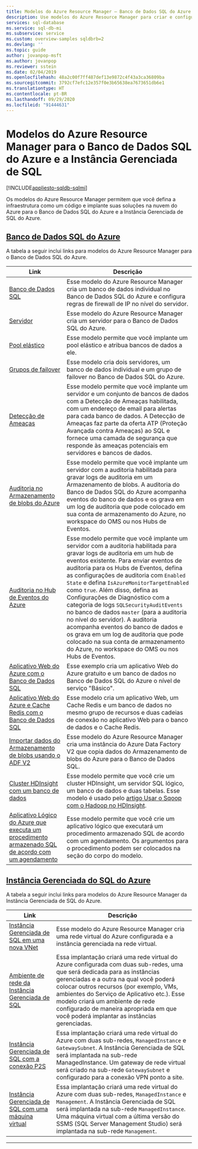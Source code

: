 ```yaml
---
title: Modelos do Azure Resource Manager – Banco de Dados SQL do Azure e Instância Gerenciada de SQL
description: Use modelos do Azure Resource Manager para criar e configurar um Banco de Dados SQL do Azure e uma Instância Gerenciada de SQL do Azure.
services: sql-database
ms.service: sql-db-mi
ms.subservice: service
ms.custom: overview-samples sqldbrb=2
ms.devlang: ''
ms.topic: guide
author: jovanpop-msft
ms.author: jovanpop
ms.reviewer: sstein
ms.date: 02/04/2019
ms.openlocfilehash: 48a2c00f7ff487def13e9872c4f43a3ca36809ba
ms.sourcegitcommit: 3792cf7efc12e357f0e3b65638ea7673651db6e1
ms.translationtype: HT
ms.contentlocale: pt-BR
ms.lasthandoff: 09/29/2020
ms.locfileid: "91444631"
---
```

# <a name="azure-resource-manager-templates-for-azure-sql-database--sql-managed-instance"></a>Modelos do Azure Resource Manager para o Banco de Dados SQL do Azure e a Instância Gerenciada de SQL
[!INCLUDE[appliesto-sqldb-sqlmi](../includes/appliesto-sqldb-sqlmi.md)]

Os modelos do Azure Resource Manager permitem que você defina a infraestrutura como um código e implante suas soluções na nuvem do Azure para o Banco de Dados SQL do Azure e a Instância Gerenciada de SQL do Azure.

## <a name="azure-sql-database"></a>[Banco de Dados SQL do Azure](#tab/single-database)

A tabela a seguir inclui links para modelos do Azure Resource Manager para o Banco de Dados SQL do Azure.

|Link |Descrição|
|---|---|
| [Banco de Dados SQL](https://github.com/Azure/azure-quickstart-templates/tree/master/201-sql-database-transparent-encryption-create) | Esse modelo do Azure Resource Manager cria um banco de dados individual no Banco de Dados SQL do Azure e configura regras de firewall de IP no nível do servidor. |
| [Servidor](https://github.com/Azure/azure-quickstart-templates/tree/master/101-sql-logical-server) | Esse modelo do Azure Resource Manager cria um servidor para o Banco de Dados SQL do Azure. |
| [Pool elástico](https://github.com/Azure/azure-quickstart-templates/tree/master/101-sql-elastic-pool-create) | Esse modelo permite que você implante um pool elástico e atribua bancos de dados a ele. |
| [Grupos de failover](https://github.com/Azure/azure-quickstart-templates/tree/master/101-sql-with-failover-group) | Esse modelo cria dois servidores, um banco de dados individual e um grupo de failover no Banco de Dados SQL do Azure.|
| [Detecção de Ameaças](https://github.com/Azure/azure-quickstart-templates/tree/master/201-sql-threat-detection-db-policy-multiple-databases) | Esse modelo permite que você implante um servidor e um conjunto de bancos de dados com a Detecção de Ameaças habilitada, com um endereço de email para alertas para cada banco de dados. A Detecção de Ameaças faz parte da oferta ATP (Proteção Avançada contra Ameaças) ao SQL e fornece uma camada de segurança que responde às ameaças potenciais em servidores e bancos de dados.|
| [Auditoria no Armazenamento de blobs do Azure](https://github.com/Azure/azure-quickstart-templates/tree/master/201-sql-auditing-server-policy-to-blob-storage) | Esse modelo permite que você implante um servidor com a auditoria habilitada para gravar logs de auditoria em um Armazenamento de blobs. A auditoria do Banco de Dados SQL do Azure acompanha eventos do banco de dados e os grava em um log de auditoria que pode colocado em sua conta de armazenamento do Azure, no workspace do OMS ou nos Hubs de Eventos.|
| [Auditoria no Hub de Eventos do Azure](https://github.com/Azure/azure-quickstart-templates/tree/master/201-sql-auditing-server-policy-to-eventhub) | Esse modelo permite que você implante um servidor com a auditoria habilitada para gravar logs de auditoria em um hub de eventos existente. Para enviar eventos de auditoria para os Hubs de Eventos, defina as configurações de auditoria com `Enabled` `State` e defina `IsAzureMonitorTargetEnabled` como `true`. Além disso, defina as Configurações de Diagnóstico com a categoria de logs `SQLSecurityAuditEvents` no banco de dados `master` (para a auditoria no nível do servidor). A auditoria acompanha eventos do banco de dados e os grava em um log de auditoria que pode colocado na sua conta de armazenamento do Azure, no workspace do OMS ou nos Hubs de Eventos.|
| [Aplicativo Web do Azure com o Banco de Dados SQL](https://github.com/Azure/azure-quickstart-templates/tree/master/201-web-app-sql-database) | Esse exemplo cria um aplicativo Web do Azure gratuito e um banco de dados no Banco de Dados SQL do Azure o nível de serviço "Básico".|
| [Aplicativo Web do Azure e Cache Redis com o Banco de Dados SQL](https://github.com/Azure/azure-quickstart-templates/tree/master/201-web-app-redis-cache-sql-database) | Esse modelo cria um aplicativo Web, um Cache Redis e um banco de dados no mesmo grupo de recursos e duas cadeias de conexão no aplicativo Web para o banco de dados e o Cache Redis.|
| [Importar dados do Armazenamento de blobs usando o ADF V2](https://github.com/Azure/azure-quickstart-templates/tree/master/101-data-factory-v2-blob-to-sql-copy) | Esse modelo do Azure Resource Manager cria uma instância do Azure Data Factory V2 que copia dados do Armazenamento de blobs do Azure para o Banco de Dados SQL.|
| [Cluster HDInsight com um banco de dados](https://github.com/Azure/azure-quickstart-templates/tree/master/101-hdinsight-linux-with-sql-database) | Esse modelo permite que você crie um cluster HDInsight, um servidor SQL lógico, um banco de dados e duas tabelas. Esse modelo é usado pelo [artigo Usar o Sqoop com o Hadoop no HDInsight](https://docs.microsoft.com/azure/hdinsight/hadoop/hdinsight-use-sqoop). |
| [Aplicativo Lógico do Azure que executa um procedimento armazenado SQL de acordo com um agendamento](https://github.com/Azure/azure-quickstart-templates/tree/master/101-logic-app-sql-proc) | Esse modelo permite que você crie um aplicativo lógico que executará um procedimento armazenado SQL de acordo com um agendamento. Os argumentos para o procedimento podem ser colocados na seção do corpo do modelo.|

## <a name="azure-sql-managed-instance"></a>[Instância Gerenciada do SQL do Azure](#tab/managed-instance)

A tabela a seguir inclui links para modelos do Azure Resource Manager da Instância Gerenciada de SQL do Azure.

|Link|Descrição|
|---|---|
| [Instância Gerenciada de SQL em uma nova VNet](https://github.com/Azure/azure-quickstart-templates/tree/master/101-sqlmi-new-vnet) | Esse modelo do Azure Resource Manager cria uma rede virtual do Azure configurada e a instância gerenciada na rede virtual. |
| [Ambiente de rede da Instância Gerenciada de SQL](https://github.com/Azure/azure-quickstart-templates/tree/master/101-sql-managed-instance-azure-environment) | Essa implantação criará uma rede virtual do Azure configurada com duas sub-redes, uma que será dedicada para as instâncias gerenciadas e a outra na qual você poderá colocar outros recursos (por exemplo, VMs, ambientes do Serviço de Aplicativo etc.). Esse modelo criará um ambiente de rede configurado de maneira apropriada em que você poderá implantar as instâncias gerenciadas. |
| [Instância Gerenciada de SQL com a conexão P2S](https://github.com/Azure/azure-quickstart-templates/tree/master/201-sqlmi-new-vnet-w-point-to-site-vpn) | Essa implantação criará uma rede virtual do Azure com duas sub-redes, `ManagedInstance` e `GatewaySubnet`. A Instância Gerenciada de SQL será implantada na sub-rede ManagedInstance. Um gateway de rede virtual será criado na sub-rede `GatewaySubnet` e configurado para a conexão VPN ponto a site. |
| [Instância Gerenciada de SQL com uma máquina virtual](https://github.com/Azure/azure-quickstart-templates/tree/master/201-sqlmi-new-vnet-w-jumpbox) | Essa implantação criará uma rede virtual do Azure com duas sub-redes, `ManagedInstance` e `Management`. A Instância Gerenciada de SQL será implantada na sub-rede `ManagedInstance`. Uma máquina virtual com a última versão do SSMS (SQL Server Management Studio) será implantada na sub-rede `Management`. |

---

